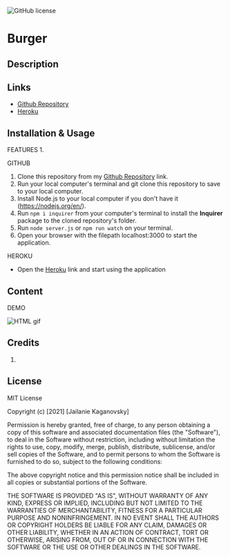 ![GitHub license](https://img.shields.io/badge/license-MIT-blue.svg)

# Burger

## Description

## Links
* [Github Repository](https://github.com/jkaganovsky/Burger)
* [Heroku](https://burger.herokuapp.com/)


## Installation & Usage
FEATURES
1.


GITHUB
1. Clone this repository from my [Github Repository](https://github.com/jkaganovsky/Note-Taker) link.
1. Run your local computer's terminal and git clone this repository to save to your local computer.
1. Install Node.js to your local computer if you don't have it (https://nodejs.org/en/).
1. Run `npm i inquirer` from your computer's terminal to install the **Inquirer** package to the cloned repository's folder.
1. Run `node server.js` or `npm run watch` on your terminal.
1. Open your browser with the filepath localhost:3000 to start the application.


HEROKU
* Open the [Heroku](https://burger.herokuapp.com/) link and start using the application

## Content
DEMO

![HTML gif](./public/assets/images/burger.gif)


## Credits
1.

## License
MIT License

Copyright (c) [2021] [Jailanie Kaganovsky]

Permission is hereby granted, free of charge, to any person obtaining a copy
of this software and associated documentation files (the "Software"), to deal
in the Software without restriction, including without limitation the rights
to use, copy, modify, merge, publish, distribute, sublicense, and/or sell
copies of the Software, and to permit persons to whom the Software is
furnished to do so, subject to the following conditions:

The above copyright notice and this permission notice shall be included in all
copies or substantial portions of the Software.

THE SOFTWARE IS PROVIDED "AS IS", WITHOUT WARRANTY OF ANY KIND, EXPRESS OR
IMPLIED, INCLUDING BUT NOT LIMITED TO THE WARRANTIES OF MERCHANTABILITY,
FITNESS FOR A PARTICULAR PURPOSE AND NONINFRINGEMENT. IN NO EVENT SHALL THE
AUTHORS OR COPYRIGHT HOLDERS BE LIABLE FOR ANY CLAIM, DAMAGES OR OTHER
LIABILITY, WHETHER IN AN ACTION OF CONTRACT, TORT OR OTHERWISE, ARISING FROM,
OUT OF OR IN CONNECTION WITH THE SOFTWARE OR THE USE OR OTHER DEALINGS IN THE
SOFTWARE.
